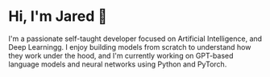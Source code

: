 # Hi, I'm Jared 👋

I'm a passionate self-taught developer focused on Artificial Intelligence, and Deep Learningg. I enjoy building models from scratch to understand how they work under the hood, and I'm currently working on GPT-based language models and neural networks using Python and PyTorch.

<!---
Jared01011010/Jared01011010 is a ✨ special ✨ repository because its `README.md` (this file) appears on your GitHub profile.
You can click the Preview link to take a look at your changes.
--->
